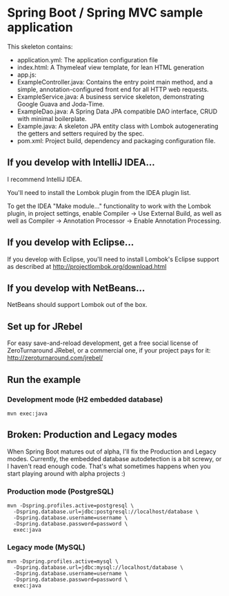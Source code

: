 # Spring Boot / Spring MVC sample application

This skeleton contains:

* application.yml: The application configuration file
* index.html: A Thymeleaf view template, for lean HTML generation
* app.js:
* ExampleController.java: Contains the entry point main method, and a simple, annotation-configured front end for all HTTP web requests.
* ExampleService.java: A business service skeleton, demonstrating Google Guava and Joda-Time.
* ExampleDao.java: A Spring Data JPA compatible DAO interface, CRUD with minimal boilerplate.
* Example.java: A skeleton JPA entity class with Lombok autogenerating the getters and setters required by the spec.
* pom.xml: Project build, dependency and packaging configuration file.

## If you develop with IntelliJ IDEA...

I recommend IntelliJ IDEA.

You'll need to install the Lombok plugin from the IDEA plugin list.

To get the IDEA "Make module..." functionality to work with the Lombok plugin, in project settings,
enable Compiler -> Use External Build, as well as well as Compiler -> Annotation Processor -> Enable Annotation Processing.

## If you develop with Eclipse...

If you develop with Eclipse, you'll need to install Lombok's Eclipse support
as described at http://projectlombok.org/download.html

## If you develop with NetBeans...

NetBeans should support Lombok out of the box.

## Set up for JRebel

For easy save-and-reload development, get a free social license of ZeroTurnaround
JRebel, or a commercial one, if your project pays for it: http://zeroturnaround.com/jrebel/

## Run the example

### Development mode (H2 embedded database)

    mvn exec:java

## Broken: Production and Legacy modes

When Spring Boot matures out of alpha, I'll fix the Production and Legacy modes.
Currently, the embedded database autodetection is a bit screwy, or I haven't read enough code.
That's what sometimes happens when you start playing around with alpha projects :)

### Production mode (PostgreSQL)

    mvn -Dspring.profiles.active=postgresql \
      -Dspring.database.url=jdbc:postgresql://localhost/database \
      -Dspring.database.username=username \
      -Dspring.database.password=password \
      exec:java

### Legacy mode (MySQL)

    mvn -Dspring.profiles.active=mysql \
      -Dspring.database.url=jdbc:mysql://localhost/database \
      -Dspring.database.username=username \
      -Dspring.database.password=password \
      exec:java
